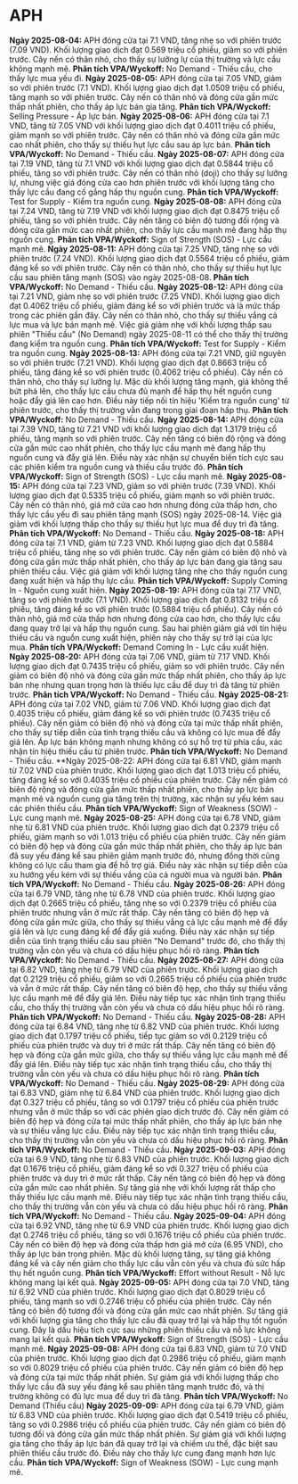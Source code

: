 # APH

**Ngày 2025-08-04:** APH đóng cửa tại 7.1 VND, tăng nhẹ so với phiên trước (7.09 VND). Khối lượng giao dịch đạt 0.569 triệu cổ phiếu, giảm so với phiên trước. Cây nến có thân nhỏ, cho thấy sự lưỡng lự của thị trường và lực cầu không mạnh mẽ. **Phân tích VPA/Wyckoff:** No Demand - Thiếu cầu, cho thấy lực mua yếu đi.
**Ngày 2025-08-05:** APH đóng cửa tại 7.05 VND, giảm so với phiên trước (7.1 VND). Khối lượng giao dịch đạt 1.0509 triệu cổ phiếu, tăng mạnh so với phiên trước. Cây nến có thân nhỏ và đóng cửa gần mức thấp nhất phiên, cho thấy áp lực bán gia tăng. **Phân tích VPA/Wyckoff:** Selling Pressure - Áp lực bán.
**Ngày 2025-08-06:** APH đóng cửa tại 7.1 VND, tăng từ 7.05 VND với khối lượng giao dịch đạt 0.4011 triệu cổ phiếu, giảm mạnh so với phiên trước. Cây nến có thân nhỏ và đóng cửa gần mức cao nhất phiên, cho thấy sự thiếu hụt lực cầu sau áp lực bán. **Phân tích VPA/Wyckoff:** No Demand - Thiếu cầu.
**Ngày 2025-08-07:** APH đóng cửa tại 7.19 VND, tăng từ 7.1 VND với khối lượng giao dịch đạt 0.5844 triệu cổ phiếu, tăng so với phiên trước. Cây nến có thân nhỏ (doji) cho thấy sự lưỡng lự, nhưng việc giá đóng cửa cao hơn phiên trước với khối lượng tăng cho thấy lực cầu đang cố gắng hấp thụ nguồn cung. **Phân tích VPA/Wyckoff:** Test for Supply - Kiểm tra nguồn cung.
**Ngày 2025-08-08:** APH đóng cửa tại 7.24 VND, tăng từ 7.19 VND với khối lượng giao dịch đạt 0.8475 triệu cổ phiếu, tăng so với phiên trước. Cây nến tăng có biên độ tương đối rộng và đóng cửa gần mức cao nhất phiên, cho thấy lực cầu mạnh mẽ đang hấp thụ nguồn cung. **Phân tích VPA/Wyckoff:** Sign of Strength (SOS) - Lực cầu mạnh mẽ.
**Ngày 2025-08-11:** APH đóng cửa tại 7.25 VND, tăng nhẹ so với phiên trước (7.24 VND). Khối lượng giao dịch đạt 0.5564 triệu cổ phiếu, giảm đáng kể so với phiên trước. Cây nến có thân nhỏ, cho thấy sự thiếu hụt lực cầu sau phiên tăng mạnh (SOS) vào ngày 2025-08-08. **Phân tích VPA/Wyckoff:** No Demand - Thiếu cầu.
**Ngày 2025-08-12:** APH đóng cửa tại 7.21 VND, giảm nhẹ so với phiên trước (7.25 VND). Khối lượng giao dịch đạt 0.4062 triệu cổ phiếu, giảm đáng kể so với phiên trước và là mức thấp trong các phiên gần đây. Cây nến có thân nhỏ, cho thấy sự thiếu vắng cả lực mua và lực bán mạnh mẽ. Việc giá giảm nhẹ với khối lượng thấp sau phiên "Thiếu cầu" (No Demand) ngày 2025-08-11 có thể cho thấy thị trường đang kiểm tra nguồn cung. **Phân tích VPA/Wyckoff:** Test for Supply - Kiểm tra nguồn cung.
**Ngày 2025-08-13:** APH đóng cửa tại 7.21 VND, giữ nguyên so với phiên trước (7.21 VND). Khối lượng giao dịch đạt 0.8663 triệu cổ phiếu, tăng đáng kể so với phiên trước (0.4062 triệu cổ phiếu). Cây nến có thân nhỏ, cho thấy sự lưỡng lự. Mặc dù khối lượng tăng mạnh, giá không thể bứt phá lên, cho thấy lực cầu chưa đủ mạnh để hấp thụ hết nguồn cung hoặc đẩy giá lên cao hơn. Điều này tiếp nối tín hiệu 'Kiểm tra nguồn cung' từ phiên trước, cho thấy thị trường vẫn đang trong giai đoạn hấp thụ. **Phân tích VPA/Wyckoff:** No Demand - Thiếu cầu.
**Ngày 2025-08-14:** APH đóng cửa tại 7.39 VND, tăng từ 7.21 VND với khối lượng giao dịch đạt 1.3179 triệu cổ phiếu, tăng mạnh so với phiên trước. Cây nến tăng có biên độ rộng và đóng cửa gần mức cao nhất phiên, cho thấy lực cầu mạnh mẽ đang hấp thụ nguồn cung và đẩy giá lên. Điều này xác nhận sự chuyển biến tích cực sau các phiên kiểm tra nguồn cung và thiếu cầu trước đó. **Phân tích VPA/Wyckoff:** Sign of Strength (SOS) - Lực cầu mạnh mẽ.
**Ngày 2025-08-15:** APH đóng cửa tại 7.23 VND, giảm so với phiên trước (7.39 VND). Khối lượng giao dịch đạt 0.5335 triệu cổ phiếu, giảm mạnh so với phiên trước. Cây nến có thân nhỏ, giá mở cửa cao hơn nhưng đóng cửa thấp hơn, cho thấy lực cầu yếu đi sau phiên tăng mạnh (SOS) ngày 2025-08-14. Việc giá giảm với khối lượng thấp cho thấy sự thiếu hụt lực mua để duy trì đà tăng. **Phân tích VPA/Wyckoff:** No Demand - Thiếu cầu.
**Ngày 2025-08-18:** APH đóng cửa tại 7.1 VND, giảm từ 7.23 VND. Khối lượng giao dịch đạt 0.5884 triệu cổ phiếu, tăng nhẹ so với phiên trước. Cây nến giảm có biên độ nhỏ và đóng cửa gần mức thấp nhất phiên, cho thấy áp lực bán đang gia tăng sau phiên thiếu cầu. Việc giá giảm với khối lượng tăng nhẹ cho thấy nguồn cung đang xuất hiện và hấp thụ lực cầu. **Phân tích VPA/Wyckoff:** Supply Coming In - Nguồn cung xuất hiện.
**Ngày 2025-08-19:** APH đóng cửa tại 7.17 VND, tăng so với phiên trước (7.1 VND). Khối lượng giao dịch đạt 0.8132 triệu cổ phiếu, tăng đáng kể so với phiên trước (0.5884 triệu cổ phiếu). Cây nến có thân nhỏ, giá mở cửa thấp hơn nhưng đóng cửa cao hơn, cho thấy lực cầu đang quay trở lại và hấp thụ nguồn cung. Sau hai phiên giảm giá với tín hiệu thiếu cầu và nguồn cung xuất hiện, phiên này cho thấy sự trở lại của lực mua. **Phân tích VPA/Wyckoff:** Demand Coming In - Lực cầu xuất hiện.
**Ngày 2025-08-20:** APH đóng cửa tại 7.06 VND, giảm từ 7.17 VND. Khối lượng giao dịch đạt 0.7435 triệu cổ phiếu, giảm so với phiên trước. Cây nến giảm có biên độ nhỏ và đóng cửa gần mức thấp nhất phiên, cho thấy áp lực bán nhẹ nhưng quan trọng hơn là thiếu lực cầu để duy trì đà tăng từ phiên trước. **Phân tích VPA/Wyckoff:** No Demand - Thiếu cầu.
**Ngày 2025-08-21:** APH đóng cửa tại 7.02 VND, giảm từ 7.06 VND. Khối lượng giao dịch đạt 0.4035 triệu cổ phiếu, giảm đáng kể so với phiên trước (0.7435 triệu cổ phiếu). Cây nến giảm có biên độ nhỏ và đóng cửa tại mức thấp nhất phiên, cho thấy sự tiếp diễn của tình trạng thiếu cầu và không có lực mua để đẩy giá lên. Áp lực bán không mạnh nhưng không có sự hỗ trợ từ phía cầu, xác nhận tín hiệu thiếu cầu từ phiên trước. **Phân tích VPA/Wyckoff:** No Demand - Thiếu cầu.
**Ngày 2025-08-22: APH đóng cửa tại 6.81 VND, giảm mạnh từ 7.02 VND của phiên trước. Khối lượng giao dịch đạt 1.013 triệu cổ phiếu, tăng đáng kể so với 0.4035 triệu cổ phiếu của phiên trước. Cây nến giảm có biên độ rộng và đóng cửa gần mức thấp nhất phiên, cho thấy áp lực bán mạnh mẽ và nguồn cung gia tăng trên thị trường, xác nhận sự yếu kém sau các phiên thiếu cầu. **Phân tích VPA/Wyckoff:** Sign of Weakness (SOW) - Lực cung mạnh mẽ.
**Ngày 2025-08-25:** APH đóng cửa tại 6.78 VND, giảm nhẹ từ 6.81 VND của phiên trước. Khối lượng giao dịch đạt 0.2379 triệu cổ phiếu, giảm mạnh so với 1.013 triệu cổ phiếu của phiên trước. Cây nến giảm có biên độ hẹp và đóng cửa gần mức thấp nhất phiên, cho thấy áp lực bán đã suy yếu đáng kể sau phiên giảm mạnh trước đó, nhưng đồng thời cũng không có lực cầu tham gia để hỗ trợ giá. Điều này xác nhận sự tiếp diễn của xu hướng yếu kém với sự thiếu vắng của cả người mua và người bán. **Phân tích VPA/Wyckoff:** No Demand - Thiếu cầu.
**Ngày 2025-08-26:** APH đóng cửa tại 6.79 VND, tăng nhẹ từ 6.78 VND của phiên trước. Khối lượng giao dịch đạt 0.2665 triệu cổ phiếu, tăng nhẹ so với 0.2379 triệu cổ phiếu của phiên trước nhưng vẫn ở mức rất thấp. Cây nến tăng có biên độ hẹp và đóng cửa gần mức giữa, cho thấy sự thiếu vắng cả lực cầu mạnh mẽ để đẩy giá lên và lực cung đáng kể để đẩy giá xuống. Điều này xác nhận sự tiếp diễn của tình trạng thiếu cầu sau phiên "No Demand" trước đó, cho thấy thị trường vẫn còn yếu và chưa có dấu hiệu phục hồi rõ ràng. **Phân tích VPA/Wyckoff:** No Demand - Thiếu cầu.
**Ngày 2025-08-27:** APH đóng cửa tại 6.82 VND, tăng nhẹ từ 6.79 VND của phiên trước. Khối lượng giao dịch đạt 0.2129 triệu cổ phiếu, giảm so với 0.2665 triệu cổ phiếu của phiên trước và vẫn ở mức rất thấp. Cây nến tăng có biên độ hẹp, cho thấy sự thiếu vắng lực cầu mạnh mẽ để đẩy giá lên. Điều này tiếp tục xác nhận tình trạng thiếu cầu, cho thấy thị trường vẫn còn yếu và chưa có dấu hiệu phục hồi rõ ràng. **Phân tích VPA/Wyckoff:** No Demand - Thiếu cầu.
**Ngày 2025-08-28:** APH đóng cửa tại 6.84 VND, tăng nhẹ từ 6.82 VND của phiên trước. Khối lượng giao dịch đạt 0.1797 triệu cổ phiếu, tiếp tục giảm so với 0.2129 triệu cổ phiếu của phiên trước và duy trì ở mức rất thấp. Cây nến tăng có biên độ hẹp và đóng cửa gần mức giữa, cho thấy sự thiếu vắng lực cầu mạnh mẽ để đẩy giá lên. Điều này tiếp tục xác nhận tình trạng thiếu cầu, cho thấy thị trường vẫn còn yếu và chưa có dấu hiệu phục hồi rõ ràng. **Phân tích VPA/Wyckoff:** No Demand - Thiếu cầu.
**Ngày 2025-08-29:** APH đóng cửa tại 6.83 VND, giảm nhẹ từ 6.84 VND của phiên trước. Khối lượng giao dịch đạt 0.327 triệu cổ phiếu, tăng so với 0.1797 triệu cổ phiếu của phiên trước nhưng vẫn ở mức thấp so với các phiên giao dịch trước đó. Cây nến giảm có biên độ hẹp và đóng cửa tại mức thấp nhất phiên, cho thấy áp lực bán nhẹ và sự thiếu vắng lực cầu. Điều này tiếp tục xác nhận tình trạng thiếu cầu, cho thấy thị trường vẫn còn yếu và chưa có dấu hiệu phục hồi rõ ràng. **Phân tích VPA/Wyckoff:** No Demand - Thiếu cầu.
**Ngày 2025-09-03:** APH đóng cửa tại 6.9 VND, tăng nhẹ từ 6.83 VND của phiên trước. Khối lượng giao dịch đạt 0.1676 triệu cổ phiếu, giảm đáng kể so với 0.327 triệu cổ phiếu của phiên trước và duy trì ở mức rất thấp. Cây nến tăng có biên độ hẹp và đóng cửa gần mức cao nhất phiên. Sự tăng giá nhẹ với khối lượng rất thấp cho thấy thiếu lực cầu mạnh mẽ. Điều này tiếp tục xác nhận tình trạng thiếu cầu, cho thấy thị trường vẫn còn yếu và chưa có dấu hiệu phục hồi rõ ràng. **Phân tích VPA/Wyckoff:** No Demand - Thiếu cầu.
**Ngày 2025-09-04:** APH đóng cửa tại 6.92 VND, tăng nhẹ từ 6.9 VND của phiên trước. Khối lượng giao dịch đạt 0.2746 triệu cổ phiếu, tăng so với 0.1676 triệu cổ phiếu của phiên trước. Cây nến có biên độ hẹp và đóng cửa thấp hơn giá mở cửa (6.95 VND), cho thấy áp lực bán trong phiên. Mặc dù khối lượng tăng, sự tăng giá không đáng kể và cây nến giảm cho thấy lực cầu vẫn còn yếu và chưa đủ sức hấp thụ hết nguồn cung. **Phân tích VPA/Wyckoff:** Effort without Result - Nỗ lực không mang lại kết quả.
**Ngày 2025-09-05:** APH đóng cửa tại 7.0 VND, tăng từ 6.92 VND của phiên trước. Khối lượng giao dịch đạt 0.8029 triệu cổ phiếu, tăng mạnh so với 0.2746 triệu cổ phiếu của phiên trước. Cây nến tăng có biên độ tương đối và đóng cửa gần mức cao nhất phiên. Sự tăng giá với khối lượng gia tăng cho thấy lực cầu đã quay trở lại và hấp thụ tốt nguồn cung. Đây là dấu hiệu tích cực sau những phiên thiếu cầu và nỗ lực không mang lại kết quả. **Phân tích VPA/Wyckoff:** Sign of Strength (SOS) - Lực cầu mạnh mẽ.
**Ngày 2025-09-08:** APH đóng cửa tại 6.83 VND, giảm từ 7.0 VND của phiên trước. Khối lượng giao dịch đạt 0.2986 triệu cổ phiếu, giảm mạnh so với 0.8029 triệu cổ phiếu của phiên trước. Cây nến giảm có biên độ hẹp và đóng cửa tại mức thấp nhất phiên. Sự giảm giá với khối lượng thấp cho thấy lực cầu đã suy yếu đáng kể sau phiên tăng mạnh trước đó, và thị trường không có đủ lực mua để duy trì đà tăng. **Phân tích VPA/Wyckoff:** No Demand (Thiếu cầu)
**Ngày 2025-09-09:** APH đóng cửa tại 6.79 VND, giảm từ 6.83 VND của phiên trước. Khối lượng giao dịch đạt 0.5419 triệu cổ phiếu, tăng so với 0.2986 triệu cổ phiếu của phiên trước. Cây nến giảm có biên độ tương đối và đóng cửa gần mức thấp nhất phiên. Sự giảm giá với khối lượng gia tăng cho thấy áp lực bán đã quay trở lại và chiếm ưu thế, đặc biệt sau phiên thiếu cầu trước đó. Điều này cho thấy lực cung đang mạnh hơn lực cầu. **Phân tích VPA/Wyckoff:** Sign of Weakness (SOW) - Lực cung mạnh mẽ.
